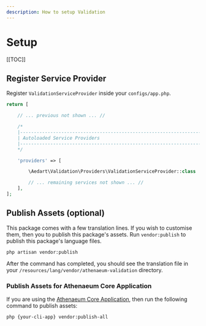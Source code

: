 ```yaml
---
description: How to setup Validation
---
```


# Setup

[[TOC]]

## Register Service Provider

Register `ValidationServiceProvider` inside your `configs/app.php`. 

```php
return [

    // ... previous not shown ... //

    /*
    |--------------------------------------------------------------------------
    | Autoloaded Service Providers
    |--------------------------------------------------------------------------
    */

    'providers' => [

        \Aedart\Validation\Providers\ValidationServiceProvider::class

        // ... remaining services not shown ... //
    ],
];
```

## Publish Assets (optional)

This package comes with a few translation lines. If you wish to customise them, then you to publish this package's assets.
Run `vendor:publish` to publish this package's language files.

```shell
php artisan vendor:publish
```

After the command has completed, you should see the translation file in your `/resources/lang/vendor/athenaeum-validation` directory.

### Publish Assets for Athenaeum Core Application

If you are using the [Athenaeum Core Application](../../core), then run the following command to publish assets:

```shell
php {your-cli-app} vendor:publish-all
```
